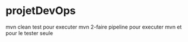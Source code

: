 # projetDevOps
mvn clean test pour executer mvn
2-faire pipeline pour executer mvn et pour le tester seule 
